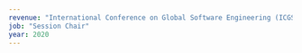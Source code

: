 ```yaml
---
revenue: "International Conference on Global Software Engineering (ICGSE)"
job: "Session Chair"
year: 2020
---
```

